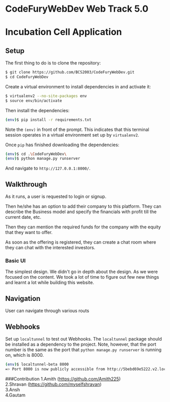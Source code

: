 # CodeFuryWebDev Web Track 5.0

# Incubation Cell Application

## Setup

The first thing to do is to clone the repository:

```sh
$ git clone https://github.com/BCS2003/CodeFuryWebDev.git
$ cd CodeFuryWebDev
```

Create a virtual environment to install dependencies in and activate it:

```sh
$ virtualenv2 --no-site-packages env
$ source env/bin/activate
```

Then install the dependencies:

```sh
(env)$ pip install -r requirements.txt
```
Note the `(env)` in front of the prompt. This indicates that this terminal
session operates in a virtual environment set up by `virtualenv2`.

Once `pip` has finished downloading the dependencies:
```sh
(env)$ cd .\CodeFuryWebDev\ 
(env)$ python manage.py runserver
```
And navigate to `http://127.0.0.1:8000/`.


## Walkthrough

As it runs, a user is requested to login or signup.

Then he/she has an option to add their company to this platform. They can describe the Business model and specify the financials with profit till the current date, etc.

Then they can mention the required funds for the company with the equity that they want to offer.

As soon as the offering is registered, they can create a chat room where they can chat with the interested investors.


### Basic UI

The simplest design. We didn't go in depth about the design. As we were focused on the content.
We took a lot of time to figure out few new things and learnt a lot while building this website.

## Navigation

User can navigate through various routs 

## Webhooks

Set up `localtunnel` to test out Webhooks. The `localtunnel` package should be
installed as a dependency to the project.
Note, however, that the port number is the same as the port that `python manage.py runserver` is
running on, which is 8000.
```sh
(env)$ localtunnel-beta 8000
=> Port 8000 is now publicly accessible from http://5bebd69e5222.v2.localtunnel.com ...
```


###Contribution
1.Amith (https://github.com/Amith225)<br>
2.Shravan (https://github.com/myselfshravan)<br>
3.Ansh<br>
4.Gautam<br>
